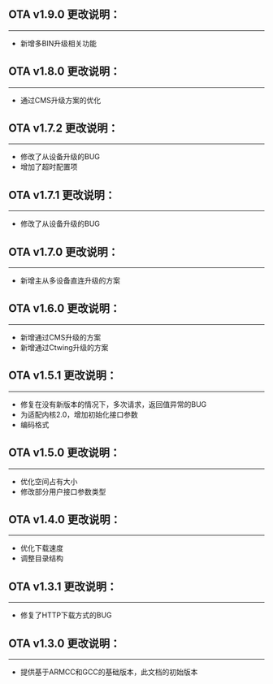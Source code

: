 ## OTA v1.9.0 更改说明：

------

- 新增多BIN升级相关功能

## OTA v1.8.0 更改说明：

------

- 通过CMS升级方案的优化

## OTA v1.7.2 更改说明：

------

- 修改了从设备升级的BUG
- 增加了超时配置项

## OTA v1.7.1 更改说明：

------

- 修改了从设备升级的BUG

## OTA v1.7.0 更改说明：

------

- 新增主从多设备直连升级的方案

## OTA v1.6.0 更改说明：

------

- 新增通过CMS升级的方案
- 新增通过Ctwing升级的方案

## OTA v1.5.1 更改说明：

------

- 修复在没有新版本的情况下，多次请求，返回值异常的BUG
- 为适配内核2.0，增加初始化接口参数
- 编码格式

## OTA v1.5.0 更改说明：

------

- 优化空间占有大小
- 修改部分用户接口参数类型

## OTA v1.4.0 更改说明：

------

- 优化下载速度
- 调整目录结构

## OTA v1.3.1 更改说明：

------

- 修复了HTTP下载方式的BUG

## OTA v1.3.0 更改说明：

------

- 提供基于ARMCC和GCC的基础版本，此文档的初始版本